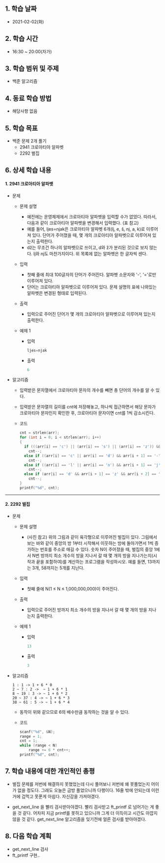 ## 1. 학습 날짜

* 2021-02-02(화)



## 2. 학습 시간

* 16:30 ~ 20:00(자가)



## 3. 학습 범위 및 주제

* 백준 알고리즘



## 4. 동료 학습 방법

* 해당사항 없음



## 5. 학습 목표

* 백준 문제 2개 풀기
  * 2941 크로아티아 알파벳
  * 2292 벌집



## 6. 상세 학습 내용

#### 1. 2941 크로아티아 알파벳

* 문제

  * 문제 설명

    * 예전에는 운영체제에서 크로아티아 알파벳을 입력할 수가 없었다. 따라서, 다음과 같이 크로아티아 알파벳을 변경해서 입력했다. (표 참고)
    * 예를 들어, ljes=njak은 크로아티아 알파벳 6개(lj, e, š, nj, a, k)로 이루어져 있다. 단어가 주어졌을 때, 몇 개의 크로아티아 알파벳으로 이루어져 있는지 출력한다.
    * dž는 무조건 하나의 알파벳으로 쓰이고, d와 ž가 분리된 것으로 보지 않는다. lj와 nj도 마찬가지이다. 위 목록에 없는 알파벳은 한 글자씩 센다.

  * 입력

    * 첫째 줄에 최대 100글자의 단어가 주어진다. 알파벳 소문자와 '-', '='로만 이루어져 있다.
    * 단어는 크로아티아 알파벳으로 이루어져 있다. 문제 설명의 표에 나와있는 알파벳은 변경된 형태로 입력된다.

  * 출력

    * 입력으로 주어진 단어가 몇 개의 크로아티아 알파벳으로 이루어져 있는지 출력한다.

  * 예제 1

    * 입력

      ```c
      ljes=njak
      ```

    * 출력

      ```c
      6
      ```

* 알고리즘

  * 입력받은 문자열에서 크로아티아 문자의 개수를 빼면 총 단어의 개수를 알 수 있다.

  * 입력받은 문자열의 길이를 cnt에 저장해놓고, 하나씩 접근하면서 해당 문자가 크로아티아 문자인지 확인한 후, 크로아티아 문자이면 cnt를 1씩 감소시킨다.

  * 코드

    ```c
    cnt = strlen(arr);
    for (int i = 0; i < strlen(arr); i++)
    {
      if (((arr[i] == 'c') || (arr[i] == 's') || (arr[i] == 'z')) && (arr[i + 1] == '='))
        cnt--;
      else if ((arr[i] == 'c' || arr[i] == 'd') && arr[i + 1] == '-')
        cnt--;
      else if ((arr[i] == 'l' || arr[i] == 'n') && arr[i + 1] == 'j')
        cnt--;
      else if (arr[i] == 'd' && arr[i + 1] == 'z' && arr[i + 2] == '=')
        cnt--; 
    }
    printf("%d", cnt);
    ```

    

<hr>

#### 2. 2292 벌집

* 문제

  * 문제 설명
    * (사진 참고) 위의 그림과 같이 육각형으로 이루어진 벌집이 있다. 그림에서 보는 바와 같이 중앙의 방 1부터 시작해서 이웃하는 방에 돌아가면서 1씩 증가하는 번호를 주소로 매길 수 있다. 숫자 N이 주어졌을 때, 벌집의 중앙 1에서 N번 방까지 최소 개수의 방을 지나서 갈 때 몇 개의 방을 지나가는지(시작과 끝을 포함하여)를 계산하는 프로그램을 작성하시오. 예를 들면, 13까지는 3개, 58까지는 5개를 지난다.

  * 입력

    * 첫째 줄에 N(1 ≤ N ≤ 1,000,000,000)이 주어진다.

  * 출력

    * 입력으로 주어진 방까지 최소 개수의 방을 지나서 갈 때 몇 개의 방을 지나는지 출력한다.

  * 예제 1

    * 입력

      ```c
      13
      ```

    * 출력

      ```c
      3
      ```

* 알고리즘

  ```
  1 : 1 -> 1 + 6 * 0
  2 ~ 7 : 2 ->  ~ 1 + 6 * 1
  8 ~ 19 : 3 -> ~ 1 + 6 * 2
  20 ~ 37 : 4 -> ~ 1 + 6 * 3
  38 ~ 61 : 5 -> ~ 1 + 6 * 4
  ```

  * 동작이 위와 같으므로 6의 배수만큼 동작하는 것을 알 수 있다.

  * 코드

    ```c
    scanf("%d", &N);
    range = 1;
    cnt = 1;
    while (range < N)
    	range += 6 * cnt++;
    printf("%d", cnt);
    ```



## 7. 학습 내용에 대한 개인적인 총평

* 벌집 문제를 저번에 해결하지 못했었는데 다시 풀어보니 저번에 왜 못풀었는지 어이가 없을 정도다. 그래도 오늘은 금방 풀었으니까 다행이다. 16줄 밖에 안되는데 이런거에 겁먹고 못푼게 아쉽다. 자신감을 가져야겠다. 

* get_next_line 을 빨리 검사받아야겠다. 빨리 검사받고 ft_printf 로 넘어가는 게 좋을 것 같다. 어차피 지금 printf를 못하고 있으니까 그게 더 이득이고 시간도 아깝지 않을 것 같다. get_next_line 알고리즘을 잊기전에 얼른 검사를 받아야겠다.



## 8. 다음 학습 계획

* get_next_line 검사
* ft_printf 구현..



